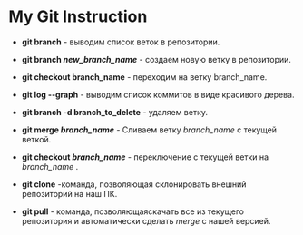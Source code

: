 # My Git Instruction

* **git branch** - выводим список веток в репозитории. 

* **git branch *new_branch_name*** - создаем новую ветку в репозитории.

* **git checkout branch_name** - переходим на ветку branch_name.

* **git log --graph** - выводим список коммитов в виде красивого дерева.

* **git branch -d branch_to_delete** - удаляем ветку.

* **git merge *branch_name*** - Сливаем ветку *branch_name* с текущей веткой.

* **git checkout *branch_name*** - переключение с текущей ветки на *branch_name* .

* **git clone** -команда, позволяющая склонировать внешний репозиторий на наш ПК.

* **git pull** - команда, позволяющаяскачать все из текущего репозитория и автоматически сделать *merge* с нашей версией.
